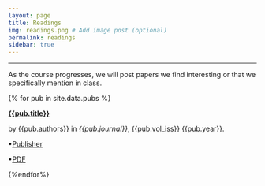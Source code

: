 ```yaml
---
layout: page
title: Readings
img: readings.png # Add image post (optional)
permalink: readings 
sidebar: true
---
```


---

As the course progresses, we will post papers we find interesting or that we
specifically mention in class. 

{% for pub in site.data.pubs %}
<article class="post">
<a class="post-thumbnail" style="background-image: url(http://rpgroup.caltech.edu/bige105/assets/img/{{pub.pic}})" href="{{site.url}}/{{site.baseurl}}/assets/papers/{{pub.file}}"> </a>
<div class="post-content">
<b class="post-title"><a href="{{site.url}}/{{site.baseurl}}/assets/papers/{{pub.file}}">{{pub.title}}</a></b>
<p>by {{pub.authors}} in <i>{{pub.journal}}</i>, {{pub.vol_iss}} {{pub.year}}.</p>
<p>•<a href="{{pub.publisher_link}}">Publisher</a><br/></p>
<p>•<a href="{{site.url}}/{{site.baseurl}}/assets/papers/{{pub.file}}">PDF</a><br/></p>
</div>
</article>
{%endfor%}

